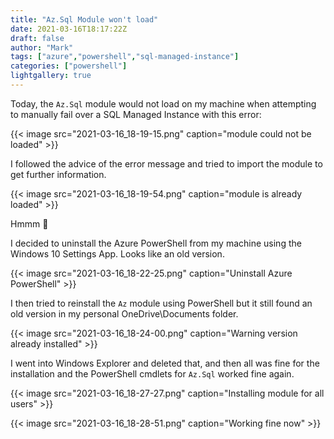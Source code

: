 ```yaml
---
title: "Az.Sql Module won't load"
date: 2021-03-16T18:17:22Z
draft: false
author: "Mark"
tags: ["azure","powershell","sql-managed-instance"]
categories: ["powershell"]
lightgallery: true
---
```


Today, the `Az.Sql` module would not load on my machine when attempting to manually fail over a SQL Managed Instance with this error:

{{< image src="2021-03-16_18-19-15.png" caption="module could not be loaded" >}}

I followed the advice of the error message and tried to import the module to get further information.

{{< image src="2021-03-16_18-19-54.png" caption="module is already loaded" >}}

Hmmm :thinking:

I decided to uninstall the Azure PowerShell from my machine using the Windows 10 Settings App. Looks like an old version.

{{< image src="2021-03-16_18-22-25.png" caption="Uninstall Azure PowerShell" >}}

I then tried to reinstall the `Az` module using PowerShell but it still found an old version in my personal OneDrive\Documents folder.

{{< image src="2021-03-16_18-24-00.png" caption="Warning version already installed" >}}

I went into Windows Explorer and deleted that, and then all was fine for the installation and the PowerShell cmdlets for `Az.Sql` worked fine again.

{{< image src="2021-03-16_18-27-27.png" caption="Installing module for all users" >}}

{{< image src="2021-03-16_18-28-51.png" caption="Working fine now" >}}